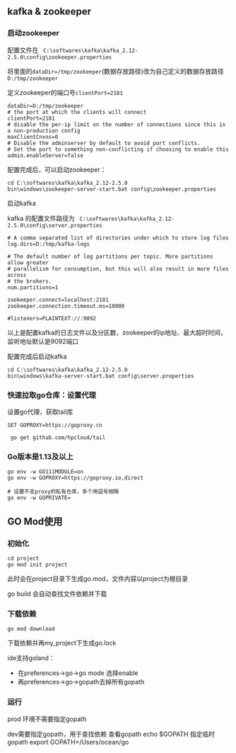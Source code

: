 ## kafka & zookeeper

### 启动zookeeper

配置文件在 ``` C:\softwares\kafka\kafka_2.12-2.5.0\config\zookeeper.properties```

将里面的```dataDir=/tmp/zookeeper```(数据存放路径)改为自己定义的数据存放路径```D:/tmp/zookeeper```

定义zookeeper的端口号```clientPort=2181```

```
dataDir=D:/tmp/zookeeper
# the port at which the clients will connect
clientPort=2181
# disable the per-ip limit on the number of connections since this is a non-production config
maxClientCnxns=0
# Disable the adminserver by default to avoid port conflicts.
# Set the port to something non-conflicting if choosing to enable this
admin.enableServer=false
```

配置完成后，可以启动zookeeper：

```
cd C:\softwares\kafka\kafka_2.12-2.5.0
bin\windows\zookeeper-server-start.bat config\zookeeper.properties
```



启动kafka 

kafka 的配置文件路径为 ``` C:\softwares\kafka\kafka_2.12-2.5.0\config\server.properties```

```
# A comma separated list of directories under which to store log files
log.dirs=D:/tmp/kafka-logs

# The default number of log partitions per topic. More partitions allow greater
# parallelism for consumption, but this will also result in more files across
# the brokers.
num.partitions=1

zookeeper.connect=localhost:2181
zookeeper.connection.timeout.ms=18000

#listeners=PLAINTEXT://:9092
```

以上是配置kafka的日志文件以及分区数，zookeeper的ip地址、最大超时时间，监听地址默认是9092端口

配置完成后启动kafka

```
cd C:\softwares\kafka\kafka_2.12-2.5.0
bin\windows\kafka-server-start.bat config\server.properties
```

### 快速拉取go仓库：设置代理

设置go代理，获取tail库

```SET GOPROXY=https://goproxy.cn```

``` go get github.com/hpcloud/tail```

### Go版本是1.13及以上

```
go env -w GO111MODULE=on
go env -w GOPROXY=https://goproxy.io,direct

# 设置不走proxy的私有仓库，多个用逗号相隔
go env -w GOPRIVATE=
```

##  GO Mod使用

### 初始化

```
cd project
go mod init project
```

此时会在project目录下生成go.mod，文件内容以project为根目录

go build 会自动查找文件依赖并下载

### 下载依赖

```
go mod download
```

下载依赖并再my_project下生成go.lock

ide支持goland：

* 在preferences->go->go mode 选择enable
* 再preferences->go->gopath去掉所有gopath

### 运行

prod 环境不需要指定gopath

dev需要指定gopath，用于查找依赖
查看gopath
echo $GOPATH
指定临时gopath
export GOPATH=/Users/ocean/go



